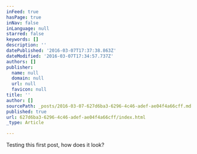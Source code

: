 ```yaml
---
inFeed: true
hasPage: true
inNav: false
inLanguage: null
starred: false
keywords: []
description: ''
datePublished: '2016-03-07T17:37:38.863Z'
dateModified: '2016-03-07T17:34:57.737Z'
authors: []
publisher:
  name: null
  domain: null
  url: null
  favicon: null
title: ''
author: []
sourcePath: _posts/2016-03-07-627d6ba3-6296-4c46-adef-ae04f4a66cff.md
published: true
url: 627d6ba3-6296-4c46-adef-ae04f4a66cff/index.html
_type: Article

---
```

Testing this first post, how does it look?
